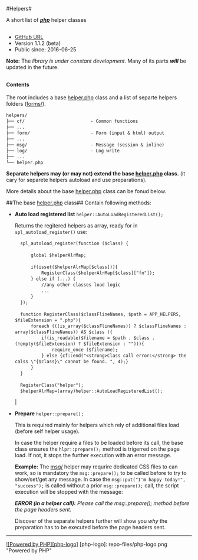 #Helpers#

A short list of ***[php](http://php.net/ "PHP.net")*** helper classes
## 


* [GitHub URL](https://github.com/webdivane/php-helpers)
* Version 1.1.2 (beta)
* Public since: 2016-06-25
 
**Note:** The *library is under constant development*. Many of its parts ***will*** be updated in the future.

##

#### Contents ####
The root includes a base [helper.php](helper.php) class and a list of separte helpers folders ([forms/](/forms/)).
```
helpers/
├── cf/							- Common functions
├── ...							
├── form/						- Form (input & html) output
├── ...							
├── msg/						- Message (session & inline)
├── log/						- Log write  
├── ...							
└── helper.php

```

**Separate helpers may (or may not) extend the base [helper.php](helper.php) class.** (it cary for separete helpers autoload and use preparations).

More details about the base [helper.php](helper.php) class can be fonud below.  
 
##The base [helper.php](helper.php) class##
Contain following methods:

* **Auto load registered list** `helper::AutoLoadRegisteredList();`

	Returns the regitered helpers as array, ready for in `spl_autoload_register()` use:

		

		spl_autoload_register(function ($class) {
		    
		    global $helperAlrMap;
		    
		    if(isset($helperAlrMap[$class])){
		        RegisterClass($helperAlrMap[$class]["fn"]);
		    } else if (...) {   									
				//any other classes load logic
				...
		    }
		});
		
		function RegisterClass($classFlineNames, $path = APP_HELPERS, $fileExtension = ".php"){
		    foreach (((is_array($classFlineNames)) ? $classFlineNames : array($classFlineNames)) AS $class ){
		        if(is_readable($filename = $path . $class . (!empty($fileExtension) ? $fileExtension : ""))){
		            require_once ($filename); 
		        } else {cf::end("<strong>Class call error:</strong> the calss \"{$class}\" cannot be found. ", 4);}
		    }
		}
		
		RegisterClass("helper");
		$helperAlrMap=(array)helper::AutoLoadRegisteredList();
	|


* **Prepare** `helper::prepare();`
	
	This is required mainly for helpers which rely of additional files load (before self helper usage). 
	
	In case the helper require a files to be loaded before its call, the base class ensures the `hlpr::prepare();` method is trigerred on the page load. If not, it stops the further execution with an error message. 
		
	**Example:** The [msg/](msg/) helper may requrire dedicated CSS files to can work, so is mandatory the `msg::prepare();` to be called before to try to show/set/get any message. In case the `msg::put("I'm happy today!", "success");` is called without a prior `msg::prepare();` call, the script execution will be stopped with the message: 
	
	***ERROR (in a helper call):** Please call the msg::prepare(); method before the page headers sent.*
	
	Discover of the separate helpers further will show you *why* the preparation has to be executed before the page headers sent.



---

[![Powered by PHP][php-logo]](http://php.net/ "Powered by PHP")
[php-logo]: repo-files/php-logo.png "Powered by PHP"

